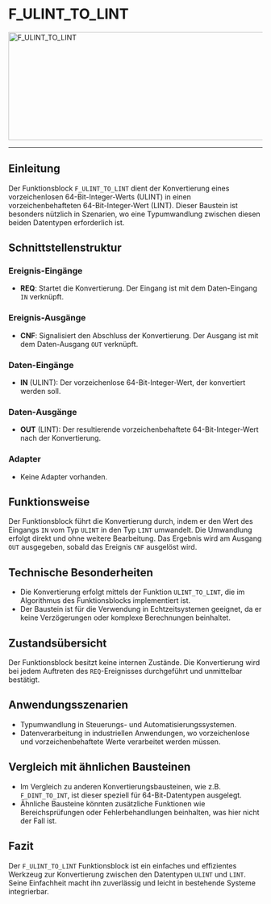 # F_ULINT_TO_LINT

<img width="1448" height="214" alt="F_ULINT_TO_LINT" src="https://github.com/user-attachments/assets/198ce0c4-05ea-4392-8b16-aa83ed6ab931" />

* * * * * * * * * *
## Einleitung
Der Funktionsblock `F_ULINT_TO_LINT` dient der Konvertierung eines vorzeichenlosen 64-Bit-Integer-Werts (ULINT) in einen vorzeichenbehafteten 64-Bit-Integer-Wert (LINT). Dieser Baustein ist besonders nützlich in Szenarien, wo eine Typumwandlung zwischen diesen beiden Datentypen erforderlich ist.

## Schnittstellenstruktur

### **Ereignis-Eingänge**
- **REQ**: Startet die Konvertierung. Der Eingang ist mit dem Daten-Eingang `IN` verknüpft.

### **Ereignis-Ausgänge**
- **CNF**: Signalisiert den Abschluss der Konvertierung. Der Ausgang ist mit dem Daten-Ausgang `OUT` verknüpft.

### **Daten-Eingänge**
- **IN** (ULINT): Der vorzeichenlose 64-Bit-Integer-Wert, der konvertiert werden soll.

### **Daten-Ausgänge**
- **OUT** (LINT): Der resultierende vorzeichenbehaftete 64-Bit-Integer-Wert nach der Konvertierung.

### **Adapter**
- Keine Adapter vorhanden.

## Funktionsweise
Der Funktionsblock führt die Konvertierung durch, indem er den Wert des Eingangs `IN` vom Typ `ULINT` in den Typ `LINT` umwandelt. Die Umwandlung erfolgt direkt und ohne weitere Bearbeitung. Das Ergebnis wird am Ausgang `OUT` ausgegeben, sobald das Ereignis `CNF` ausgelöst wird.

## Technische Besonderheiten
- Die Konvertierung erfolgt mittels der Funktion `ULINT_TO_LINT`, die im Algorithmus des Funktionsblocks implementiert ist.
- Der Baustein ist für die Verwendung in Echtzeitsystemen geeignet, da er keine Verzögerungen oder komplexe Berechnungen beinhaltet.

## Zustandsübersicht
Der Funktionsblock besitzt keine internen Zustände. Die Konvertierung wird bei jedem Auftreten des `REQ`-Ereignisses durchgeführt und unmittelbar bestätigt.

## Anwendungsszenarien
- Typumwandlung in Steuerungs- und Automatisierungssystemen.
- Datenverarbeitung in industriellen Anwendungen, wo vorzeichenlose und vorzeichenbehaftete Werte verarbeitet werden müssen.

## Vergleich mit ähnlichen Bausteinen
- Im Vergleich zu anderen Konvertierungsbausteinen, wie z.B. `F_DINT_TO_INT`, ist dieser speziell für 64-Bit-Datentypen ausgelegt.
- Ähnliche Bausteine könnten zusätzliche Funktionen wie Bereichsprüfungen oder Fehlerbehandlungen beinhalten, was hier nicht der Fall ist.

## Fazit
Der `F_ULINT_TO_LINT` Funktionsblock ist ein einfaches und effizientes Werkzeug zur Konvertierung zwischen den Datentypen `ULINT` und `LINT`. Seine Einfachheit macht ihn zuverlässig und leicht in bestehende Systeme integrierbar.
